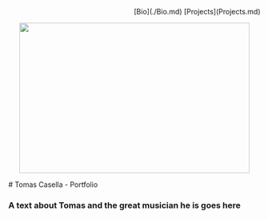 <!-- ![](https://user-images.githubusercontent.com/38376671/38975032-88cf5a5a-43ac-11e8-8798-7dfd50819762.jpg) -->

<p class="menu" align="right">
  [Bio](./Bio.md)  
  [Projects](Projects.md)</p>
<p align="center">
  <img width="460" height="300" src="https://user-images.githubusercontent.com/38376671/38975032-88cf5a5a-43ac-11e8-8798-7dfd50819762.jpg">
</p>
# Tomas Casella - Portfolio

### A text about Tomas and the great musician he is goes here
